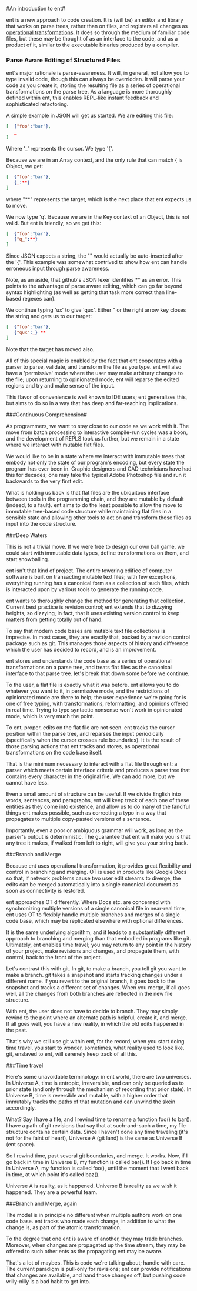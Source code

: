 #An introduction to ent#

ent is a new approach to code creation. It is (will be) an editor and library that works on parse trees, rather than on files, and registers all changes as [operational transformations][1]. It does so through the medium of familiar code files, but these may be thought of as an interface to the code, and as a product of it, similar to the executable binaries produced by a compiler. 

[1]: http://www.codecommit.com/blog/java/understanding-and-applying-operational-transformation

### Parse Aware Editing of Structured Files
ent's major rationale is parse-awareness. It will, in general, not allow you to type invalid code, though this can always be overridden. It will parse your code as you create it, storing the resulting file as a series of operational transformations on the parse tree. As a language is more thoroughly defined within ent, this enables REPL-like instant feedback and sophisticated refactoring. 

A simple example in JSON  will get us started. We are editing this file:

```JSON
[  {"foo":"bar"},
   _
]
```

Where '_' represents the cursor. We type '{'. 

Because we are in an Array context, and the only rule that can match { is Object, we get:

```JSON
[  {"foo":"bar"},
   {_:**}
]
```

where "**" represents the target, which is the next place that ent expects us to move. 

We now type 'q'. Because we are in the Key context of an Object, this is not valid. But ent is friendly, so we get this:

```JSON
[  {"foo":"bar"},
   {"q_":**}
]

```
Since JSON expects a string, the "" would actually be auto-inserted after the '{'. This example was somewhat contrived to show how ent can handle erroneous input through parse awareness.

Note, as an aside, that github's JSON lexer identifies ** as an error. This points to the advantage of parse aware editing, which can go far beyond syntax highlighting (as well as getting that task more correct than line-based regexes can).

We continue typing 'ux' to give 'qux'. Either " or the right arrow key closes the string and gets us to our target:

```JSON
[  {"foo":"bar"},
   {"qux":_} **
]
```
Note that the target has moved also.

All of this special magic is enabled by the fact that ent cooperates with a parser to parse, validate, and transform the file as you type. ent will also have a 'permissive' mode where the user may make arbitrary changes to the file; upon returning to opinionated mode, ent will reparse the edited regions and try and make sense of the input. 

This flavor of convenience is well known to IDE users; ent generalizes this, but aims to do so in a way that has deep and far-reaching implications. 

###Continuous Comprehension#

As programmers, we want to stay close to our code as we work with it. The move from batch processing to interactive compile-run cycles was a boon, and the development of REPLS took us further, but we remain in a state where we interact with mutable flat files. 

We would like to be in a state where we interact with immutable trees that embody not only the state of our program's encoding, but every state the program has ever been in. Graphic designers and CAD technicians have had this for decades; one may take the typical Adobe Photoshop file and run it backwards to the very first edit.

What is holding us back is that flat files are the ubiquitous interface between tools in the programming chain, and they are mutable by default (indeed, to a fault). ent aims to do the least possible to allow the move to immutable tree-based code structure while maintaining flat files in a sensible state and allowing other tools to act on and transform those files as input into the code structure. 


###Deep Waters

This is not a trivial move. If we were free to design our own ball game, we could start with immutable data types, define transformations on them, and start snowballing. 

ent isn't that kind of project. The entire towering edifice of computer software is built on transacting mutable text files; with few exceptions, everything running has a canonical form as a collection of such files, which is interacted upon by various tools to generate the running code. 

ent wants to thoroughly change the method for generating that collection. Current best practice is revision control; ent extends that to dizzying heights, so dizzying, in fact, that it uses existing version control to keep matters from getting totally out of hand. 

To say that modern code bases are mutable text file collections is imprecise. In most cases, they are exactly that, backed by a revision control package such as git. This manages those aspects of history and difference which the user has decided to record, and is an improvement. 

ent stores and understands the code base as a series of operational transformations on a parse tree, and treats flat files as the canonical interface to that parse tree. let's break that down some before we continue.

To the user, a flat file is exactly what it was before. ent allows you to do whatever you want to it, in permissive mode, and the restrictions of opinionated mode are there to help; the user experience we're going for is one of free typing, with transformations, reformatting, and opinions offered in real time. Trying to type syntactic nonsense won't work in opinionated mode, which is very much the point.

To ent, proper, edits on the flat file are not seen. ent tracks the cursor position within the parse tree, and reparses the input periodically (specifically when the cursor crosses rule boundaries). It is the result of those parsing actions that ent tracks and stores, as operational transformations on the code base itself.

That is the minimum necessary to interact with a flat file through ent: a parser which meets certain interface criteria and produces a parse tree that contains every character in the original file. We can add more, but we cannot have less.

Even a small amount of structure can be useful. If we divide English into words, sentences, and paragraphs, ent will keep track of each one of these entities as they come into existence, and allow us to do many of the fanciful things ent makes possible, such as correcting a typo in a way that propagates to multiple copy-pasted versions of a sentence. 

Importantly, even a poor or ambiguous grammar will work, as long as the parser's output is deterministic. The guarantee that ent will make you is that any tree it makes, if walked from left to right, will give you your string back. 


###Branch and Merge

Because ent uses operational transformation, it provides great flexibility and control in branching and merging. OT is used in products like Google Docs so that, if network problems cause two user edit streams to diverge, the edits can be merged automatically into a single canonical document as soon as connectivity is restored. 

ent approaches OT differently. Where Docs etc. are concerned with synchronizing multiple versions of a single canonical file in near-real time, ent uses OT to flexibly handle multiple branches and merges of a single code base, which may be replicated elsewhere with optional differences. 

It is the same underlying algorithm, and it leads to a substantially different approach to branching and merging than that embodied in programs like git. Ultimately, ent enables time travel; you may return to any point in the history of your project, make revisions and changes, and propagate them, with control, back to the front of the project.

Let's contrast this with git. In git, to make a branch, you tell git you want to make a branch. git takes a snapshot and starts tracking changes under a different name. If you revert to the original branch, it goes back to the snapshot and tracks a different set of changes. When you merge, if all goes well, all the changes from both branches are reflected in the new file structure.

With ent, the user does not have to decide to branch. They may simply rewind to the point where an alternate path is helpful, create it, and merge. If all goes well, you have a new reality, in which the old edits happened in the past. 

That's why we still use git within ent, for the record; when you start doing time travel, you start to wonder, sometimes, what reality used to look like. git, enslaved to ent, will serenely keep track of all this. 

###Time travel

Here's some unavoidable terminology: in ent world, there are two universes. In Universe A, time is entropic, irreversible, and can only be queried as to prior state (and only through the mechanism of recording that prior state). In Universe B, time is reversible and mutable, with a higher order that immutably tracks the paths of that mutation and can unwind the skein accordingly. 

What? Say I have a file, and I rewind time to rename a function foo() to bar(). I have a path of git revisions that say that at such-and-such a time, my file structure contains certain data. Since I haven't done any time traveling (it's not for the faint of heart), Universe A (git land) is the same as Universe B (ent space). 

So I rewind time, past several git boundaries, and merge. It works. Now, if I go back in time in Universe B, my function is called bar(). If I go back in time in Universe A, my function is called foo(), until the moment that I went back in time, at which point it's called baz(). 

Universe A is reality, as it happened. Universe B is reality as we wish it happened. They are a powerful team. 

###Branch and Merge, again

The model is in principle no different when multiple authors work on one code base. ent tracks who made each change, in addition to what the change is, as part of the atomic transformation. 

To the degree that one ent is aware of another, they may trade branches. Moreover, when changes are propagated up the time stream, they may be offered to such other ents as the propagating ent may be aware. 

That's a lot of maybes. This is code we're talking about; handle with care. The current paradigm is pull-only for revisions; ent can provide notifications that changes are available, and hand those changes off, but pushing code willy-nilly is a bad habit to get into. 









